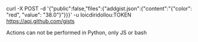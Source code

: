

curl -X POST -d '{"public":false,"files":{"addgist.json":{"content":"{\"color\": \"red\", \"value\": \"38.0\"}"}}}' -u loicdiridollou:TOKEN https://api.github.com/gists


Actions can not be performed in Python, only JS or bash
